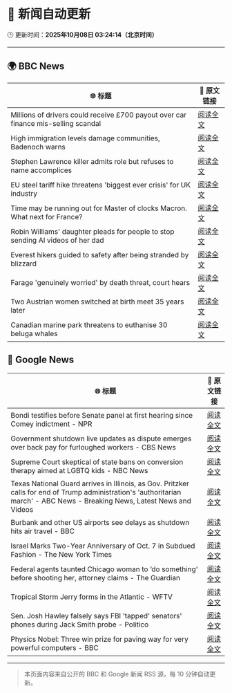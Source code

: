 # 🧠 新闻自动更新

🕒 更新时间：**2025年10月08日 03:24:14（北京时间）**

---

## 🌍 BBC News

| 🌐 标题 | 🔗 原文链接 |
|--------|-------------|
| Millions of drivers could receive £700 payout over car finance mis-selling scandal | [阅读全文](https://www.bbc.com/news/articles/cqlzwqv7xz1o?at_medium=RSS&at_campaign=rss) |
| High immigration levels damage communities, Badenoch warns | [阅读全文](https://www.bbc.com/news/articles/c5ye7njqp2eo?at_medium=RSS&at_campaign=rss) |
| Stephen Lawrence killer admits role but refuses to name accomplices | [阅读全文](https://www.bbc.com/news/articles/cewn99k9l7zo?at_medium=RSS&at_campaign=rss) |
| EU steel tariff hike threatens 'biggest ever crisis' for UK industry | [阅读全文](https://www.bbc.com/news/articles/cwy875px79po?at_medium=RSS&at_campaign=rss) |
| Time may be running out for Master of clocks Macron. What next for France? | [阅读全文](https://www.bbc.com/news/articles/c0kn04453z8o?at_medium=RSS&at_campaign=rss) |
| Robin Williams' daughter pleads for people to stop sending AI videos of her dad | [阅读全文](https://www.bbc.com/news/articles/c0r0erqk18jo?at_medium=RSS&at_campaign=rss) |
| Everest hikers guided to safety after being stranded by blizzard | [阅读全文](https://www.bbc.com/news/articles/cd079zn2m5vo?at_medium=RSS&at_campaign=rss) |
| Farage 'genuinely worried' by death threat, court hears | [阅读全文](https://www.bbc.com/news/articles/cyv6zd73jmzo?at_medium=RSS&at_campaign=rss) |
| Two Austrian women switched at birth meet 35 years later | [阅读全文](https://www.bbc.com/news/articles/c5yjeyljw0vo?at_medium=RSS&at_campaign=rss) |
| Canadian marine park threatens to euthanise 30 beluga whales | [阅读全文](https://www.bbc.com/news/articles/c8jmddp1v49o?at_medium=RSS&at_campaign=rss) |

## 📰 Google News

| 🌐 标题 | 🔗 原文链接 |
|--------|-------------|
| Bondi testifies before Senate panel at first hearing since Comey indictment - NPR | [阅读全文](https://news.google.com/rss/articles/CBMijgFBVV95cUxQaHlBcXZScGVReFNrMksxbEZXenNMRHg3Ry1EWHJkbXQ4S1FIUEluSU1KWEF0T1VkQUR4cF9xN2pnRWZjV3FONFFxbzNFTmlqUmEyUEcwbXM4Q0tCdHFLanM0LVVMU1VROXZFVDZtem92OTlLbkFwLWRrSEM4bGVobWFld2x5LVVld1N5aW5B?oc=5) |
| Government shutdown live updates as dispute emerges over back pay for furloughed workers - CBS News | [阅读全文](https://news.google.com/rss/articles/CBMiqgFBVV95cUxNMTQtMEFxRS1MaW9FMUxRdlhqRlBJMmx1Y2RwempQRkQ3Y0xJd2hic2hja05ZY3ZfeFR1M1N3eDk3WXRQTDJ1dFdDUWZJOGlfLS1WTG9vcTdOVmNwX1diY29WY19VTFhKeW0zWFJSaE9COXlBU0dtUDNlV0VwVmJrZ2tWUlFBdURrdE1NWU9OcGlDQVRKZTVVQThfeVFTb3MwV0FZN3JaMldrZ9IBrwFBVV95cUxQY2Ftak03UnhZN3hvMHhnZEgwREh6VXd2YnZmZ1doYlk3S01YOUF5d3paZzBMWklGalk2U0F0S0F3VDNCQXBmS01raVhZRzRUanRlb0dGbDk5ZzhzRExvSFl4NnlKZzRkbzdnOHRURjNLamg5OUZpT1UyaFp4TlpCOXBIU2NyYUlKN3RWNE1tcXBBU19DbV9EUDZLTWRhUXRIOHRacVkzVnlfanZWbEow?oc=5) |
| Supreme Court skeptical of state bans on conversion therapy aimed at LGBTQ kids - NBC News | [阅读全文](https://news.google.com/rss/articles/CBMixwFBVV95cUxQcGFLZ1lWTWx6dllTdWlTdHJ6TGo2d2V5N0EyNXpoeFh6QTA2dTk2VzRVaHJBYmFpb3gydmJrQnVuLTVndlFOZVpiVDM5NllQT2lhbXBYc1g3MkR2aVdjV2w0YUM3Wi12RnllNUVZVG5wZTNzTzRXRzVvejlzY0JFbFZvelRFNnRxemdHVm1ralpzVDd0V2tVblBXQ2N6V3pMV1pmT01zaGQtdUh5NE41blg5eU5rVGNoRDBaVnZCY3pmck5aSF9Z0gFWQVVfeXFMTk5jbW1PdlNaSXViZmhPLTBtVjNSZUU1RXp2eTgwM2s2bHZQcElZSGNXVkREODFQOVExYmo4eExDU1VnM2NSSGU2UFZPY2N1anlnRzJZR0E?oc=5) |
| Texas National Guard arrives in Illinois, as Gov. Pritzker calls for end of Trump administration's 'authoritarian march' - ABC News - Breaking News, Latest News and Videos | [阅读全文](https://news.google.com/rss/articles/CBMiogFBVV95cUxOVGpzTmJhM1lyNG0yS1RWOTdxeENWekNRa2w3M1FfU3VHWGFyY2VrdDdnUDM1OTFTczFvNnVBOWpTbkYzTHMtNno0UW1GcFdSVFQ5UFA4ZWs0WHRZVkh5a0ZOQnRBR1RMZTVuNlg1R3FZbGcxR1NxdDdpRG9lYm1qdTlSSHQ0Zm9ZMm9qVHRmdF92aTdpOEFqek5mbFdaMWN6b2fSAacBQVVfeXFMT3RiWDloTldrM0VUZ29UYkExeW1PMFNBbmcxQkRhX0plZU5BeENQX25XMWJMdFNEanhWX0haZnY2VlU2THY2WkU2TU9xNE1DN2NZT1VzNTgyb0I5RVdSMWxuei1YQTJ0NEdZMHhnUzVsN0hmTGtXbXpoX3NjRmVIOEVsN3J0RzRRc2l2WlF3dmJtSWg3VFlWSG8ycHFrTDd1SlVjbnZfejA?oc=5) |
| Burbank and other US airports see delays as shutdown hits air travel - BBC | [阅读全文](https://news.google.com/rss/articles/CBMiWkFVX3lxTFBuWnVpMVFyTURzR09xRHBsakVIdUpEZThzQkliSkhUc1BGczJwQmlCVlktYjhKV05MM0FVSUF3RDA5VUh3TXpQX2FaTC1EUF9yUHQ3RmpfbnU0UdIBX0FVX3lxTFBTWkRETlRsejBUVHFyM3UySWFzUndENjFtQnJVZ09jX2V3bnlZX0xQMjVDVThDZFU0X2pFYTdUZzRCbTc4ZkhkdmZCQktZRUNTZVBPTnktV0R3Q0oySGhV?oc=5) |
| Israel Marks Two-Year Anniversary of Oct. 7 in Subdued Fashion - The New York Times | [阅读全文](https://news.google.com/rss/articles/CBMijgFBVV95cUxNYlpseUNwOWlpNW9TZUhUb0RSN3d1enlBTzhWX3hlNnRkX3lNZ1pYXzNLMnducWVqSjZYd1JGZnB4d3NtbkMzNHNCOVZTeDVpTnZCakNESEhRdmRkS0t3WjZCcUZqRHh5NkQzRmxUYTFNWmxST3JDYVRJTjFXY0NGNTJYQzRDeUFlMzNqTGZB?oc=5) |
| Federal agents taunted Chicago woman to ‘do something’ before shooting her, attorney claims - The Guardian | [阅读全文](https://news.google.com/rss/articles/CBMijgFBVV95cUxNYmUzdVVpXzNmRkpNakZWR2dDUjYzLWp0Mm95WVRDLUtNYWJZRS1BQWdLZXh1ZE9LeDdxZjMtR0pwUW1ac1NxY0lCZW5Zc2tFUUJtTExQWkJsWERlQUFfdmh6V1BHMXFFejh4a05IX0VaTkpKZS1kRHJOMDRndnRmbnVmVTRYQWZWX3ZpX3RB?oc=5) |
| Tropical Storm Jerry forms in the Atlantic - WFTV | [阅读全文](https://news.google.com/rss/articles/CBMipgFBVV95cUxQTEVfRjVZc0pIeXNxR2gtM3BaOEhlQ3B3YnU5NHBFUFd3VENfUXNLNk1sY2JYRDlRQTZlWmZoZmV3WGlOR1BwYXdYQlpTOFVqVmVlaGdGR3RQVWUtRnZDLVdVMVFKQUxYUWxhMXEzUXVhYjVjTmNMdXlBYVc4cFl6c2tMbG94QU9rMnNPaGdzOWJVTEZCcTZGVG93eDE5NXhTUVZfN25n0gG6AUFVX3lxTE9McnJwdlZ4RVBPOHpZUjMwdHNENk4zNEJjYzJzX0hlYXYyNDZIOEVQTTJNTUJnYjY2cElIMmdzUFliNXo0N01rN3FQR0VlbnBhMVFXZGFBQWVMZnFLbHlFUE0tZnNGYk9SNEE3ZzNGdWJCbUs1NmhCdlJrRlpaRE1rNjNJb3BBaE5KbW1VZTNUemJEbi13bnZaUXVlMnBzY1V4ZW54dXRDeExLLWdrNlNOVmhhYVo5UGgxUQ?oc=5) |
| Sen. Josh Hawley falsely says FBI 'tapped' senators' phones during Jack Smith probe - Politico | [阅读全文](https://news.google.com/rss/articles/CBMipAFBVV95cUxQVmZYNFdKemc3RTdkZ19pbG94QnpVSUpLSHlxY1lnMTFuM0hxajJUUVZ1akpmUlNfWThYZ1BrclBxRFJsbXVPWUlvUWotenZ2cmltdlozMEhTVTI0dW1IMENXZGl4NUUzM0s5bk5GM1J0cVYwdU4xT2VtVjg5SzM0SWNEeEYzS291bm8xenkyaFhoNWFKdDZkY3p4bXdBR0ZoSVlaNA?oc=5) |
| Physics Nobel: Three win prize for paving way for very powerful computers - BBC | [阅读全文](https://news.google.com/rss/articles/CBMiWkFVX3lxTE5pc3FBRnpZSmVGekpIYjNINTF3ejEyOTdIcE0yZUxqcEJndUR5eVNkLWtqYTdvRjh5UEtncGlkUGFxdjEwbVRZeXh2a2NaQUVsQzZQeXQyVDlEZ9IBX0FVX3lxTE53UlFiM29mazlFbGs3MWszOVBnVGxxLU9udk1lLXk5eFJqSHhDRWdtbXF4eEtHbFE2WDdBUGlpRkw1NTFWeUVTQkc2dnVJd21KTlh3NDhTT1o0Y1huaF9F?oc=5) |

---
> 本页面内容来自公开的 BBC 和 Google 新闻 RSS 源，每 10 分钟自动更新。